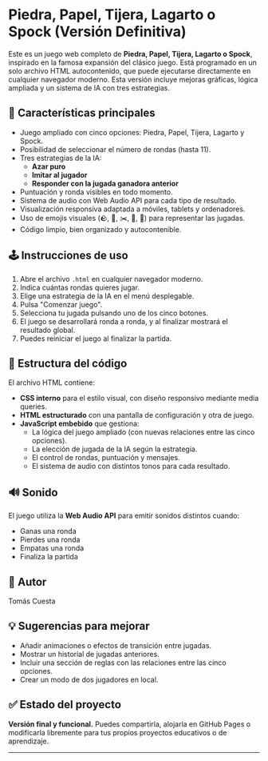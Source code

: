 # Piedra, Papel, Tijera, Lagarto o Spock (Versión Definitiva)

Este es un juego web completo de **Piedra, Papel, Tijera, Lagarto o Spock**, inspirado en la famosa expansión del clásico juego. Está programado en un solo archivo HTML autocontenido, que puede ejecutarse directamente en cualquier navegador moderno. Esta versión incluye mejoras gráficas, lógica ampliada y un sistema de IA con tres estrategias.

## 🧠 Características principales

- Juego ampliado con cinco opciones: Piedra, Papel, Tijera, Lagarto y Spock.
- Posibilidad de seleccionar el número de rondas (hasta 11).
- Tres estrategias de la IA:
  - **Azar puro**
  - **Imitar al jugador**
  - **Responder con la jugada ganadora anterior**
- Puntuación y ronda visibles en todo momento.
- Sistema de audio con Web Audio API para cada tipo de resultado.
- Visualización responsiva adaptada a móviles, tablets y ordenadores.
- Uso de emojis visuales (🪨, 🧻, ✂️, 🦎, 🖖) para representar las jugadas.
- Código limpio, bien organizado y autocontenible.

## 🕹️ Instrucciones de uso

1. Abre el archivo `.html` en cualquier navegador moderno.
2. Indica cuántas rondas quieres jugar.
3. Elige una estrategia de la IA en el menú desplegable.
4. Pulsa "Comenzar juego".
5. Selecciona tu jugada pulsando uno de los cinco botones.
6. El juego se desarrollará ronda a ronda, y al finalizar mostrará el resultado global.
7. Puedes reiniciar el juego al finalizar la partida.

## 📄 Estructura del código

El archivo HTML contiene:

- **CSS interno** para el estilo visual, con diseño responsivo mediante media queries.
- **HTML estructurado** con una pantalla de configuración y otra de juego.
- **JavaScript embebido** que gestiona:
  - La lógica del juego ampliado (con nuevas relaciones entre las cinco opciones).
  - La elección de jugada de la IA según la estrategia.
  - El control de rondas, puntuación y mensajes.
  - El sistema de audio con distintos tonos para cada resultado.

## 🔊 Sonido

El juego utiliza la **Web Audio API** para emitir sonidos distintos cuando:

- Ganas una ronda
- Pierdes una ronda
- Empatas una ronda
- Finaliza la partida

## 👤 Autor
Tomás Cuesta

## 💡 Sugerencias para mejorar

- Añadir animaciones o efectos de transición entre jugadas.
- Mostrar un historial de jugadas anteriores.
- Incluir una sección de reglas con las relaciones entre las cinco opciones.
- Crear un modo de dos jugadores en local.

## ✅ Estado del proyecto

**Versión final y funcional.** Puedes compartirla, alojarla en GitHub Pages o modificarla libremente para tus propios proyectos educativos o de aprendizaje.

---
